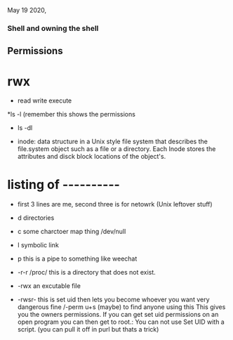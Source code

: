 May 19 2020,

### Shell and owning the shell 

## Permissions

# rwx 
* read write execute

*ls -l (remember this shows the permissions
* ls -dl

* inode:  data structure in  a Unix style file system that describes the file.system object such as a file or a directory.  Each Inode stores the attributes and disck block locations of the object's.  

# listing of ----------

* first 3 lines are me, second three is for netowrk (Unix leftover stuff) 

* d   directories
* c   some charctoer map thing /dev/null
* l   symbolic link
* p   this is a pipe to something like weechat
* -r-r   /proc/   this is a directory that does not exist.  
* -rwx 	an excutable file  
* -rwsr-	this is set uid then lets you become whoever you want  very dangerous  fine /-perm u+s (maybe)  to find anyone using this  This gives you the owners permissions.  If you can get set uid permissions on an open program you can then get to root.:
	You can not use Set UID with a script.  (you can pull it off in purl but thats a trick)

 
